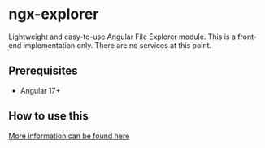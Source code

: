 # ngx-explorer

Lightweight and easy-to-use Angular File Explorer module.
This is a front-end implementation only. There are no services at this point.

## Prerequisites

-   Angular 17+

## How to use this

[More information can be found here](https://github.com/artemnih/ngx-explorer)
